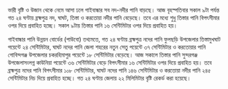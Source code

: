 ভারী বৃষ্টি ও উজান থেকে নেমে আসা ঢলে গাইবান্ধার সব নদ-নদীর পানি বাড়ছে। আজ বৃহস্পতিবার সকাল ৯টা পর্যন্ত গত ২৪ ঘণ্টায় ব্রহ্মপুত্র নদ, ঘাঘট, তিস্তা ও করতোয়া নদীর পানি বেড়েছে। তবে এর মধ্যে শুধু তিস্তার পানি বিপৎসীমার ওপর দিয়ে প্রবাহিত হচ্ছে। সকাল ৯টায় তিস্তার পানি ১৬ সেন্টিমিটার ওপর দিয়ে প্রবাহিত হয়।

গাইবান্ধার পানি উন্নয়ন বোর্ডের (পাউবো) তথ্যমতে, গত ২৪ ঘণ্টায় ব্রহ্মপুত্র নদের পানি ফুলছড়ি উপজেলার তিস্তামুখঘাট পয়েন্টে ২৪ সেন্টিমিটার, ঘাঘট নদের পানি জেলা শহরের নতুন সেতু পয়েন্টে ৩৭ সেন্টিমিটার ও করতোয়ার পানি গোবিন্দগঞ্জ উপজেলার চকরহিমাপুর পয়েন্টে ১৮ সেন্টিমিটার বেড়েছে। আজ সকালে তিস্তার পানি সুন্দরগঞ্জ উপজেলাসংলগ্ন কাউনিয়া পয়েন্টে ৩৬ সেন্টিমিটার বেড়ে বিপৎসীমার ১৬ সেন্টিমিটার ওপর দিয়ে প্রবাহিত হয়। তবে ব্রহ্মপুত্র নদের পানি বিপৎসীমার ১০৮ সেন্টিমিটার, ঘাঘট নদের পানি ১৪৬ সেন্টিমিটার ও করতোয়া নদীর পানি ২৪৫ সেন্টিমিটার নিচ দিয়ে প্রবাহিত হচ্ছে। গত ২৪ ঘণ্টায় জেলায় ২২ মিলিমিটার বৃষ্টি রেকর্ড করা হয়েছে।
